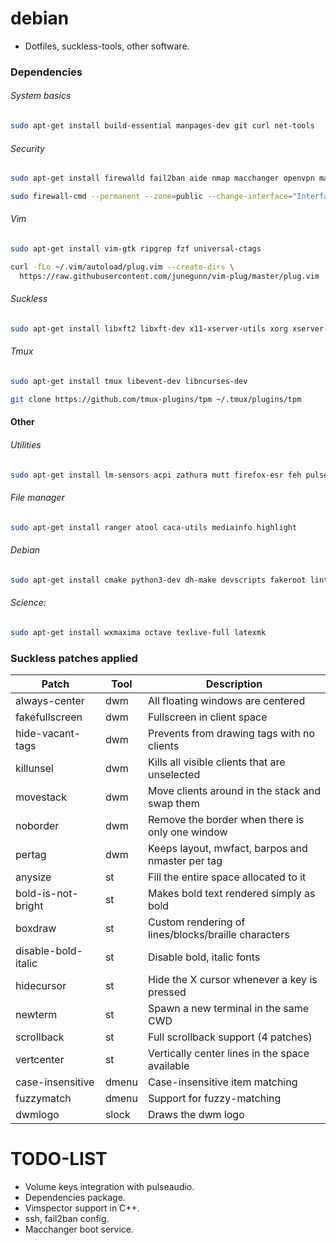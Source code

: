 # debian
- Dotfiles, suckless-tools, other software.


### Dependencies
###### System basics
```bash
sudo apt-get install build-essential manpages-dev git curl net-tools
```
###### Security
```bash
sudo apt-get install firewalld fail2ban aide nmap macchanger openvpn mat2
```
```bash
sudo firewall-cmd --permanent --zone=public --change-interface="Interface"
```
###### Vim
```bash
sudo apt-get install vim-gtk ripgrep fzf universal-ctags
```
```bash
curl -fLo ~/.vim/autoload/plug.vim --create-dirs \
  https://raw.githubusercontent.com/junegunn/vim-plug/master/plug.vim
```
###### Suckless
```bash
sudo apt-get install libxft2 libxft-dev x11-xserver-utils xorg xserver-xorg-dev libxinerama-dev libxrandr-dev
```
###### Tmux
```bash
sudo apt-get install tmux libevent-dev libncurses-dev
```
```bash
git clone https://github.com/tmux-plugins/tpm ~/.tmux/plugins/tpm
```
#### Other
###### Utilities
```bash
sudo apt-get install lm-sensors acpi zathura mutt firefox-esr feh pulseaudio
```
###### File manager
```bash
sudo apt-get install ranger atool caca-utils mediainfo highlight
```
###### Debian
```bash
sudo apt-get install cmake python3-dev dh-make devscripts fakeroot lintian
```
###### Science:
```bash
sudo apt-get install wxmaxima octave texlive-full latexmk
```

### Suckless patches applied
| Patch               | Tool  | Description                                         |
| ------------------- | ----- | --------------------------------------------------- |
| always-center       | dwm   | All floating windows are centered                   |
| fakefullscreen      | dwm   | Fullscreen in client space                          |
| hide-vacant-tags    | dwm   | Prevents from drawing tags with no clients          |
| killunsel           | dwm   | Kills all visible clients that are unselected       |
| movestack           | dwm   | Move clients around in the stack and swap them      |
| noborder            | dwm   | Remove the border when there is only one window     |
| pertag              | dwm   | Keeps layout, mwfact, barpos and nmaster per tag    |
| anysize             | st    | Fill the entire space allocated to it               |
| bold-is-not-bright  | st    | Makes bold text rendered simply as bold             |
| boxdraw             | st    | Custom rendering of lines/blocks/braille characters |
| disable-bold-italic | st    | Disable bold, italic fonts                          |
| hidecursor          | st    | Hide the X cursor whenever a key is pressed         |
| newterm             | st    | Spawn a new terminal in the same CWD                |
| scrollback          | st    | Full scrollback support (4 patches)                 |
| vertcenter          | st    | Vertically center lines in the space available      |
| case-insensitive    | dmenu | Case-insensitive item matching                      |
| fuzzymatch          | dmenu | Support for fuzzy-matching                          |
| dwmlogo             | slock | Draws the dwm logo                                  |

# TODO-LIST
- Volume keys integration with pulseaudio.
- Dependencies package.
- Vimspector support in C++.
- ssh, fail2ban config.
- Macchanger boot service.
